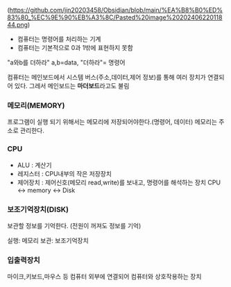 (https://github.com/jin20203458/Obsidian/blob/main/%EA%B8%B0%ED%83%80_%EC%9E%90%EB%A3%8C/Pasted%20image%2020240622011844.png)

- 컴퓨터는 명령어를 처리하는 기계
- 컴퓨터는 기본적으로 0과 1밖에 표현하지 못함

"a와b를 더하라"
a,b=data, "더하라"= 명령어

컴퓨터는 메인보드에서 시스템 버스(주소,데이터,제어 정보)를 통해 여러 장치가 연결되어 있다.
그레서 메인보드는 **마더보드**라고도 불림 
### 메모리(MEMORY)
프로그램이 실행 되기 위해서는 메모리에 저장되어야한다.(명령어, 데이터)
메모리는 주소로 관리한다.

###  CPU

- ALU : 계산기
- 레지스터 : CPU내부의 작은 저장장치
- 제어장치 : 제어신호(메모리 read,write)를 보내고, 명령어를 해석하는 장치
CPU <-> memory <-> Disk

### 보조기억장치(DISK)
보관할 정보를 기억한다. (전원이 꺼져도 정보를 기억)

실행: 메모리
보관: 보조기억장치

### 입출력장치

마이크,키보드,마우스 등 컴퓨터 외부에 연결되어 컴퓨터와 상호작용하는 장치

